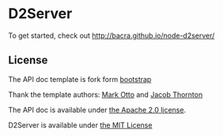 D2Server
=========

To get started, check out http://bacra.github.io/node-d2server/



## License

The API doc template is fork form [bootstrap](https://github.com/twbs/bootstrap/tree/gh-pages)

Thank the template authors: [Mark Otto](http://github.com/mdo) and [Jacob Thornton](http://github.com/fat)

The API doc is available under [the Apache 2.0 license](./LICENSE.md).

D2Server is available under [the MIT License](https://github.com/Bacra/node-d2server/blob/master/LICENSE.md)